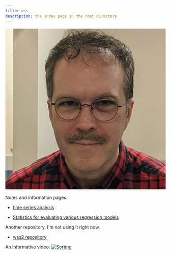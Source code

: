 ```yaml
---
title: wss
description: the index page in the root directory
---
```


![My Picture](/pics/wss123.jpg)


Notes and information pages:

- [time series analysis](/timeseries/index.md)

- [Statistics for evaluating various regression models](/regressioneval/index.md)


Another repository. I'm not using it right now.
- [wss2 repository](https://github.com/wstencel/wss2)


An informative video:
[![Sorting](https://img.youtube.com/vi/YSU9ZFd0lhc.jpg)](https://www.youtube.com/watch?v=YSU9ZFd0lhc)


